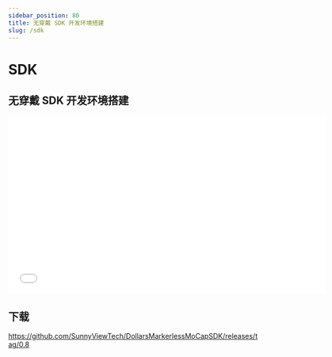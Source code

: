 ```yaml
---
sidebar_position: 80
title: 无穿戴 SDK 开发环境搭建
slug: /sdk
---
```


# SDK

## 无穿戴 SDK 开发环境搭建

<iframe src="//player.bilibili.com/player.html?bvid=BV1Gj411o7ak&autoplay=0" width="640" height="360" scrolling="no" border="0" frameborder="no" framespacing="0" allowfullscreen="true"> </iframe>

## 下载

https://github.com/SunnyViewTech/DollarsMarkerlessMoCapSDK/releases/tag/0.8
